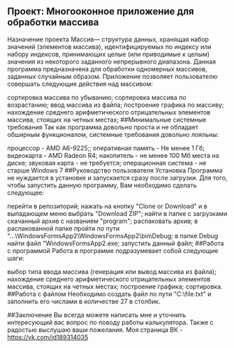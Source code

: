 ## Проект: Многооконное приложение для обработки массива
Назначение проекта
Массив— структура данных, хранящая набор значений (элементов массива), идентифицируемых по индексу или набору индексов, принимающих целые (или приводимые к целым) значения из некоторого заданного непрерывного диапазона. Данная программа предназначена для обработки одномерных массивов, заданных случайным образом. Приложение позволяет пользователю совершать следующие действия над массивом:

сортировка массива по убыванию;
сортировка массива по возрастанию;
ввод массива из файла;
построение графика по массиву;
нахождение среднего арифметического отрицательных элементов массива, стоящих на четных местах;
##Минимальные системные требования
Так как программа довольно проста и не обладает обширным функционалом, системные требования довольно лояльны:

процессор - AMD A6-9225;;
оперативная память - Не менее 1 Гб;
видеокарта - AMD Radeon R4;
накопитель - не менее 100 Мб места на диске;
звуковая карта - не требуется;
операционная система - не старше Windows 7
##Руководство пользователя
Установка
Программа не нуждается в установке и запускается сразу после загрузки. Для того, чтобы запустить данную программу, Вам необходимо сделать следующее:

перейти в репозиторий;
нажать на кнопку "Clone or Download" и в выпадающем меню выбрать "Download ZIP";
найти в папке с загрузками скачанный архив с названием "program";
распаковать архив;
в распакованной папке пройти по пути "...\WindowsFormsApp2\WindowsFormsApp2\bin\Debug;
в папке Debug найти файл "WindowsFormsApp2.exe;
запустить данный файл;
##Работа с программой
Работа в программе подразумевает собой следующие шаги:

выбор типа ввода массива (генерация или вывод массива из файла);
нахождение среднего арифметического отрицательных элементов массива, стоящих на четных местах;
построение графика;
сортировка.
##Работа с файлом
Необходимо создать файл по пути "C:\file.txt" и заполнить его числами в количестве 27 в столбик.

##Заключение
Вы всегда можете написать мне и уточнить интересующий вас вопрос по поводу работы калькулятора. Также с радостью выслушаю ваши пожелания. Моя страница ВК - 
https://vk.com/id189314035
